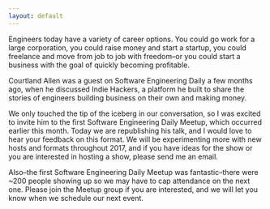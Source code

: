```yaml
---
layout: default
---
```


Engineers today have a variety of career options. You could go work for a large corporation, you could raise money and start a startup, you could freelance and move from job to job with freedom–or you could start a business with the goal of quickly becoming profitable.

Courtland Allen was a guest on Software Engineering Daily a few months ago, when he discussed Indie Hackers, a platform he built to share the stories of engineers building business on their own and making money.

We only touched the tip of the iceberg in our conversation, so I was excited to invite him to the first Software Engineering Daily Meetup, which occurred earlier this month. Today we are republishing his talk, and I would love to hear your feedback on this format. We will be experimenting more with new hosts and formats throughout 2017, and if you have ideas for the show or you are interested in hosting a show, please send me an email.

Also–the first Software Engineering Daily Meetup was fantastic–there were ~200 people showing up so we may have to cap attendance on the next one. Please join the Meetup group if you are interested, and we will let you know when we schedule our next event.
